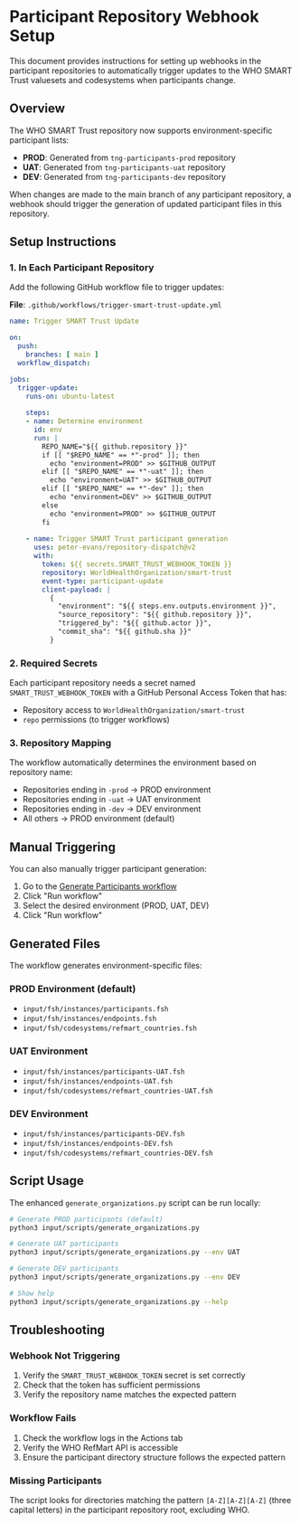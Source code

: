 # Participant Repository Webhook Setup

This document provides instructions for setting up webhooks in the participant repositories to automatically trigger updates to the WHO SMART Trust valuesets and codesystems when participants change.

## Overview

The WHO SMART Trust repository now supports environment-specific participant lists:
- **PROD**: Generated from `tng-participants-prod` repository
- **UAT**: Generated from `tng-participants-uat` repository  
- **DEV**: Generated from `tng-participants-dev` repository

When changes are made to the main branch of any participant repository, a webhook should trigger the generation of updated participant files in this repository.

## Setup Instructions

### 1. In Each Participant Repository

Add the following GitHub workflow file to trigger updates:

**File**: `.github/workflows/trigger-smart-trust-update.yml`

```yaml
name: Trigger SMART Trust Update

on:
  push:
    branches: [ main ]
  workflow_dispatch:

jobs:
  trigger-update:
    runs-on: ubuntu-latest
    
    steps:
    - name: Determine environment
      id: env
      run: |
        REPO_NAME="${{ github.repository }}"
        if [[ "$REPO_NAME" == *"-prod" ]]; then
          echo "environment=PROD" >> $GITHUB_OUTPUT
        elif [[ "$REPO_NAME" == *"-uat" ]]; then
          echo "environment=UAT" >> $GITHUB_OUTPUT
        elif [[ "$REPO_NAME" == *"-dev" ]]; then
          echo "environment=DEV" >> $GITHUB_OUTPUT
        else
          echo "environment=PROD" >> $GITHUB_OUTPUT
        fi
        
    - name: Trigger SMART Trust participant generation
      uses: peter-evans/repository-dispatch@v2
      with:
        token: ${{ secrets.SMART_TRUST_WEBHOOK_TOKEN }}
        repository: WorldHealthOrganization/smart-trust
        event-type: participant-update
        client-payload: |
          {
            "environment": "${{ steps.env.outputs.environment }}",
            "source_repository": "${{ github.repository }}",
            "triggered_by": "${{ github.actor }}",
            "commit_sha": "${{ github.sha }}"
          }
```

### 2. Required Secrets

Each participant repository needs a secret named `SMART_TRUST_WEBHOOK_TOKEN` with a GitHub Personal Access Token that has:
- Repository access to `WorldHealthOrganization/smart-trust`
- `repo` permissions (to trigger workflows)

### 3. Repository Mapping

The workflow automatically determines the environment based on repository name:
- Repositories ending in `-prod` → PROD environment
- Repositories ending in `-uat` → UAT environment  
- Repositories ending in `-dev` → DEV environment
- All others → PROD environment (default)

## Manual Triggering

You can also manually trigger participant generation:

1. Go to the [Generate Participants workflow](https://github.com/WorldHealthOrganization/smart-trust/actions/workflows/generate-participants.yml)
2. Click "Run workflow"
3. Select the desired environment (PROD, UAT, DEV)
4. Click "Run workflow"

## Generated Files

The workflow generates environment-specific files:

### PROD Environment (default)
- `input/fsh/instances/participants.fsh`
- `input/fsh/instances/endpoints.fsh`
- `input/fsh/codesystems/refmart_countries.fsh`

### UAT Environment  
- `input/fsh/instances/participants-UAT.fsh`
- `input/fsh/instances/endpoints-UAT.fsh`
- `input/fsh/codesystems/refmart_countries-UAT.fsh`

### DEV Environment
- `input/fsh/instances/participants-DEV.fsh`
- `input/fsh/instances/endpoints-DEV.fsh`
- `input/fsh/codesystems/refmart_countries-DEV.fsh`

## Script Usage

The enhanced `generate_organizations.py` script can be run locally:

```bash
# Generate PROD participants (default)
python3 input/scripts/generate_organizations.py

# Generate UAT participants
python3 input/scripts/generate_organizations.py --env UAT

# Generate DEV participants  
python3 input/scripts/generate_organizations.py --env DEV

# Show help
python3 input/scripts/generate_organizations.py --help
```

## Troubleshooting

### Webhook Not Triggering
1. Verify the `SMART_TRUST_WEBHOOK_TOKEN` secret is set correctly
2. Check that the token has sufficient permissions
3. Verify the repository name matches the expected pattern

### Workflow Fails
1. Check the workflow logs in the Actions tab
2. Verify the WHO RefMart API is accessible
3. Ensure the participant directory structure follows the expected pattern

### Missing Participants
The script looks for directories matching the pattern `[A-Z][A-Z][A-Z]` (three capital letters) in the participant repository root, excluding WHO.